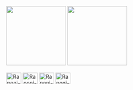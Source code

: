 <div>
  <img height="160em" src="https://github-readme-stats.vercel.app/api?username=R4P0N1KT&show_icons=true&theme=radical&include_all_commits=true&count_private=true"/>
  <img height="160em" src="https://github-readme-stats.vercel.app/api/top-langs/?username=R4P0N1KT&layout=compact&langs_count=16&theme=radical" />
</div>
<div style="display: inline_block"><br>
  <img align="center" alt="Raponi-JS" height="30" width="40" src="https://cdn.jsdelivr.net/gh/devicons/devicon/icons/javascript/javascript-original.svg" />
  <img align="center" alt="Raponi-React" height="30" width="40" src="https://cdn.jsdelivr.net/gh/devicons/devicon/icons/react/react-original.svg" />
  <img align="center" alt="Raponi-HTML" height="30" width="40" src="https://cdn.jsdelivr.net/gh/devicons/devicon/icons/html5/html5-original.svg" />
  <img align="center" alt="Raponi-CSS" height="30" width="40" src="https://cdn.jsdelivr.net/gh/devicons/devicon/icons/css3/css3-original.svg" />
</div>

